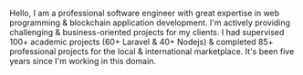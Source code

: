 Hello, I am a professional software engineer with great expertise in web programming & blockchain application development. I'm actively providing challenging & business-oriented projects for my clients. I had supervised 100+ academic projects (60+ Laravel & 40+ Nodejs) & completed 85+ professional projects for the local & international marketplace. It's been five years since I'm working in this domain.
